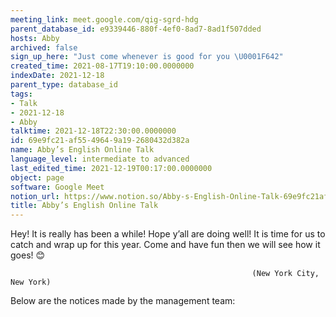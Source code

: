 ```yaml
---
meeting_link: meet.google.com/qig-sgrd-hdg
parent_database_id: e9339446-880f-4ef0-8ad7-8ad1f507dded
hosts: Abby
archived: false
sign_up_here: "Just come whenever is good for you \U0001F642"
created_time: 2021-08-17T19:10:00.0000000
indexDate: 2021-12-18
parent_type: database_id
tags:
- Talk
- 2021-12-18
- Abby
talktime: 2021-12-18T22:30:00.0000000
id: 69e9fc21-af55-4964-9a19-2680432d382a
name: Abby’s English Online Talk
language_level: intermediate to advanced
last_edited_time: 2021-12-19T00:17:00.0000000
object: page
software: Google Meet
notion_url: https://www.notion.so/Abby-s-English-Online-Talk-69e9fc21af5549649a192680432d382a
title: Abby’s English Online Talk
---
```


Hey! It is really has been a while! Hope y’all are doing well! It is time for us to catch and wrap up for this year. Come and have fun then we will see how it goes! 😊



                                                          (New York City, New York)



Below are the notices made by the management team:


